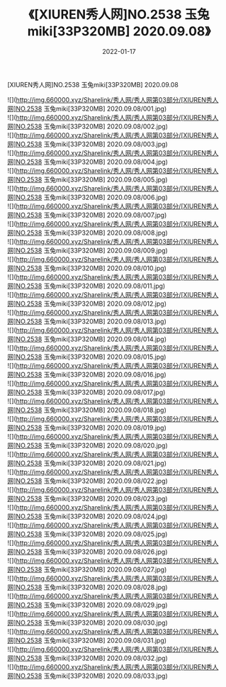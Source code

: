 ﻿---
layout: post
title:  《[XIUREN秀人网]NO.2538 玉兔miki[33P320MB] 2020.09.08》
date:   2022-01-17
img: http://img.660000.xyz/Sharelink/秀人网/秀人网第03部分/[XIUREN秀人网]NO.2538 玉兔miki[33P320MB] 2020.09.08/000.jpg
categories: [美女, 清纯, 唯美]
---

[XIUREN秀人网]NO.2538 玉兔miki[33P320MB] 2020.09.08

 ![](http://img.660000.xyz/Sharelink/秀人网/秀人网第03部分/[XIUREN秀人网]NO.2538 玉兔miki[33P320MB] 2020.09.08/001.jpg) <br>![](http://img.660000.xyz/Sharelink/秀人网/秀人网第03部分/[XIUREN秀人网]NO.2538 玉兔miki[33P320MB] 2020.09.08/002.jpg) <br>![](http://img.660000.xyz/Sharelink/秀人网/秀人网第03部分/[XIUREN秀人网]NO.2538 玉兔miki[33P320MB] 2020.09.08/003.jpg) <br>![](http://img.660000.xyz/Sharelink/秀人网/秀人网第03部分/[XIUREN秀人网]NO.2538 玉兔miki[33P320MB] 2020.09.08/004.jpg) <br>![](http://img.660000.xyz/Sharelink/秀人网/秀人网第03部分/[XIUREN秀人网]NO.2538 玉兔miki[33P320MB] 2020.09.08/005.jpg) <br>![](http://img.660000.xyz/Sharelink/秀人网/秀人网第03部分/[XIUREN秀人网]NO.2538 玉兔miki[33P320MB] 2020.09.08/006.jpg) <br>![](http://img.660000.xyz/Sharelink/秀人网/秀人网第03部分/[XIUREN秀人网]NO.2538 玉兔miki[33P320MB] 2020.09.08/007.jpg) <br>![](http://img.660000.xyz/Sharelink/秀人网/秀人网第03部分/[XIUREN秀人网]NO.2538 玉兔miki[33P320MB] 2020.09.08/008.jpg) <br>![](http://img.660000.xyz/Sharelink/秀人网/秀人网第03部分/[XIUREN秀人网]NO.2538 玉兔miki[33P320MB] 2020.09.08/009.jpg) <br>![](http://img.660000.xyz/Sharelink/秀人网/秀人网第03部分/[XIUREN秀人网]NO.2538 玉兔miki[33P320MB] 2020.09.08/010.jpg) <br>![](http://img.660000.xyz/Sharelink/秀人网/秀人网第03部分/[XIUREN秀人网]NO.2538 玉兔miki[33P320MB] 2020.09.08/011.jpg) <br>![](http://img.660000.xyz/Sharelink/秀人网/秀人网第03部分/[XIUREN秀人网]NO.2538 玉兔miki[33P320MB] 2020.09.08/012.jpg) <br>![](http://img.660000.xyz/Sharelink/秀人网/秀人网第03部分/[XIUREN秀人网]NO.2538 玉兔miki[33P320MB] 2020.09.08/013.jpg) <br>![](http://img.660000.xyz/Sharelink/秀人网/秀人网第03部分/[XIUREN秀人网]NO.2538 玉兔miki[33P320MB] 2020.09.08/014.jpg) <br>![](http://img.660000.xyz/Sharelink/秀人网/秀人网第03部分/[XIUREN秀人网]NO.2538 玉兔miki[33P320MB] 2020.09.08/015.jpg) <br>![](http://img.660000.xyz/Sharelink/秀人网/秀人网第03部分/[XIUREN秀人网]NO.2538 玉兔miki[33P320MB] 2020.09.08/016.jpg) <br>![](http://img.660000.xyz/Sharelink/秀人网/秀人网第03部分/[XIUREN秀人网]NO.2538 玉兔miki[33P320MB] 2020.09.08/017.jpg) <br>![](http://img.660000.xyz/Sharelink/秀人网/秀人网第03部分/[XIUREN秀人网]NO.2538 玉兔miki[33P320MB] 2020.09.08/018.jpg) <br>![](http://img.660000.xyz/Sharelink/秀人网/秀人网第03部分/[XIUREN秀人网]NO.2538 玉兔miki[33P320MB] 2020.09.08/019.jpg) <br>![](http://img.660000.xyz/Sharelink/秀人网/秀人网第03部分/[XIUREN秀人网]NO.2538 玉兔miki[33P320MB] 2020.09.08/020.jpg) <br>![](http://img.660000.xyz/Sharelink/秀人网/秀人网第03部分/[XIUREN秀人网]NO.2538 玉兔miki[33P320MB] 2020.09.08/021.jpg) <br>![](http://img.660000.xyz/Sharelink/秀人网/秀人网第03部分/[XIUREN秀人网]NO.2538 玉兔miki[33P320MB] 2020.09.08/022.jpg) <br>![](http://img.660000.xyz/Sharelink/秀人网/秀人网第03部分/[XIUREN秀人网]NO.2538 玉兔miki[33P320MB] 2020.09.08/023.jpg) <br>![](http://img.660000.xyz/Sharelink/秀人网/秀人网第03部分/[XIUREN秀人网]NO.2538 玉兔miki[33P320MB] 2020.09.08/024.jpg) <br>![](http://img.660000.xyz/Sharelink/秀人网/秀人网第03部分/[XIUREN秀人网]NO.2538 玉兔miki[33P320MB] 2020.09.08/025.jpg) <br>![](http://img.660000.xyz/Sharelink/秀人网/秀人网第03部分/[XIUREN秀人网]NO.2538 玉兔miki[33P320MB] 2020.09.08/026.jpg) <br>![](http://img.660000.xyz/Sharelink/秀人网/秀人网第03部分/[XIUREN秀人网]NO.2538 玉兔miki[33P320MB] 2020.09.08/027.jpg) <br>![](http://img.660000.xyz/Sharelink/秀人网/秀人网第03部分/[XIUREN秀人网]NO.2538 玉兔miki[33P320MB] 2020.09.08/028.jpg) <br>![](http://img.660000.xyz/Sharelink/秀人网/秀人网第03部分/[XIUREN秀人网]NO.2538 玉兔miki[33P320MB] 2020.09.08/029.jpg) <br>![](http://img.660000.xyz/Sharelink/秀人网/秀人网第03部分/[XIUREN秀人网]NO.2538 玉兔miki[33P320MB] 2020.09.08/030.jpg) <br>![](http://img.660000.xyz/Sharelink/秀人网/秀人网第03部分/[XIUREN秀人网]NO.2538 玉兔miki[33P320MB] 2020.09.08/031.jpg) <br>![](http://img.660000.xyz/Sharelink/秀人网/秀人网第03部分/[XIUREN秀人网]NO.2538 玉兔miki[33P320MB] 2020.09.08/032.jpg) <br>![](http://img.660000.xyz/Sharelink/秀人网/秀人网第03部分/[XIUREN秀人网]NO.2538 玉兔miki[33P320MB] 2020.09.08/033.jpg) <br>